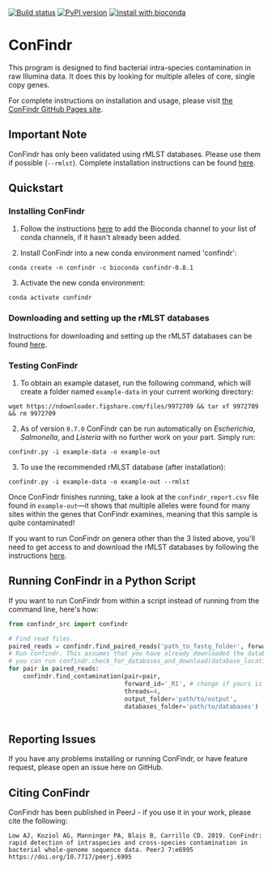 [![Build status](https://travis-ci.org/OLC-Bioinformatics/ConFindr.svg?master)](https://travis-ci.org/OLC-Bioinformatics)
[![PyPI version](https://badge.fury.io/py/confindr.svg)](https://badge.fury.io/py/confindr)
[![install with bioconda](https://img.shields.io/badge/install%20with-bioconda-brightgreen.svg?style=flat-square)](http://bioconda.github.io/recipes/confindr/README.html)

# ConFindr

This program is designed to find bacterial intra-species contamination in raw Illumina data. It does this
 by looking for multiple alleles of core, single copy genes.

For complete instructions on installation and usage, please visit [the ConFindr GitHub Pages site](https://olc-bioinformatics.github.io/ConFindr/).

## Important Note

ConFindr has only been validated using rMLST databases. Please use them if possible (`--rmlst`). Complete installation instructions can be found [here](https://olc-bioinformatics.github.io/ConFindr/install/#downloading-confindr-databases).

## Quickstart

### Installing ConFindr

1. Follow the instructions [here](https://bioconda.github.io/) to add the Bioconda channel to your list of conda channels, if it hasn't already been added.

2. Install ConFindr into a new conda environment named 'confindr':

`conda create -n confindr -c bioconda confindr-0.8.1`

3. Activate the new conda environment:

`conda activate confindr`

### Downloading and setting up the rMLST databases

Instructions for downloading and setting up the rMLST databases can be found [here](https://olc-bioinformatics.github.io/ConFindr/install/#downloading-confindr-databases).

### Testing ConFindr

1. To obtain an example dataset, run the following command, which will create a folder named `example-data` in your current working directory: 

`wget https://ndownloader.figshare.com/files/9972709 && tar xf 9972709 && rm 9972709`

2. As of version `0.7.0` ConFindr can be run automatically on _Escherichia_, _Salmonella_, and _Listeria_ with no further 
work on your part. Simply run:

`confindr.py -i example-data -o example-out`

3. To use the recommended rMLST database (after installation):

`confindr.py -i example-data -o example-out --rmlst`

Once ConFindr finishes running, take a look at the `confindr_report.csv` file found in `example-out`—it shows that multiple
alleles were found for many sites within the genes that ConFindr examines, meaning that this sample is quite contaminated!

If you want to run ConFindr on genera other than the 3 listed above, you'll need to get access to and download the rMLST databases by following the instructions [here](https://olc-bioinformatics.github.io/ConFindr/install/#downloading-confindr-databases).

## Running ConFindr in a Python Script

If you want to run ConFindr from within a script instead of running from the command line, here's how:

```python
from confindr_src import confindr

# Find read files.
paired_reads = confindr.find_paired_reads('path_to_fastq_folder', forward_id='_R1', reverse_id='_R2')
# Run confindr. This assumes that you have already downloaded the databases. If you haven't,
# you can run confindr.check_for_databases_and_download(database_location='path/where/you/want/to/download, tmpdir='a/tmp/dir')
for pair in paired_reads:
    confindr.find_contamination(pair=pair,
                                forward_id='_R1', # change if yours is different
                                threads=4, 
                                output_folder='path/to/output',
                                databases_folder='path/to/databases')
                                
```

## Reporting Issues

If you have any problems installing or running ConFindr, or have feature request,
please open an issue here on GitHub.

## Citing ConFindr

ConFindr has been published in PeerJ - if you use it in your work, please cite the following:

```
Low AJ, Koziol AG, Manninger PA, Blais B, Carrillo CD. 2019. ConFindr: rapid detection of intraspecies and cross-species contamination in bacterial whole-genome sequence data. PeerJ 7:e6995 https://doi.org/10.7717/peerj.6995
```